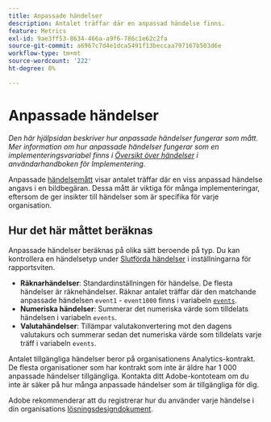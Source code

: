 ```yaml
---
title: Anpassade händelser
description: Antalet träffar där en anpassad händelse finns.
feature: Metrics
exl-id: 9ae3ff53-8634-466a-a9f6-786c1e62c2fa
source-git-commit: a6967c7d4e1dca5491f13beccaa797167b503d6e
workflow-type: tm+mt
source-wordcount: '222'
ht-degree: 0%

---
```


# Anpassade händelser

*Den här hjälpsidan beskriver hur anpassade händelser fungerar som mått. Mer information om hur anpassade händelser fungerar som en implementeringsvariabel finns i [Översikt över händelser](/help/implement/vars/page-vars/events/events-overview.md) i användarhandboken för Implementering.*

Anpassade [händelsemått](overview.md) visar antalet träffar där en viss anpassad händelse angavs i en bildbegäran. Dessa mått är viktiga för många implementeringar, eftersom de ger insikter till händelser som är specifika för varje organisation.

## Hur det här måttet beräknas

Anpassade händelser beräknas på olika sätt beroende på typ. Du kan kontrollera en händelsetyp under [Slutförda händelser](/help/admin/tools/manage-rs/edit-settings/conversion-var-admin/c-success-events/success-event.md) i inställningarna för rapportsviten.

* **Räknarhändelser**: Standardinställningen för händelse. De flesta händelser är räknehändelser. Räknar antalet träffar där den matchande anpassade händelsen `event1` - `event1000` finns i variabeln [`events`](/help/implement/vars/page-vars/events/events-overview.md).
* **Numeriska händelser**: Summerar det numeriska värde som tilldelats händelsen i variabeln `events`.
* **Valutahändelser**: Tillämpar valutakonvertering mot den dagens valutakurs och summerar sedan det numeriska värde som tilldelats varje träff i variabeln `events`.

Antalet tillgängliga händelser beror på organisationens Analytics-kontrakt. De flesta organisationer som har kontrakt som inte är äldre har 1 000 anpassade händelser tillgängliga. Kontakta ditt Adobe-kontoteam om du inte är säker på hur många anpassade händelser som är tillgängliga för dig.

Adobe rekommenderar att du registrerar hur du använder varje händelse i din organisations [lösningsdesigndokument](/help/implement/prepare/solution-design.md).
